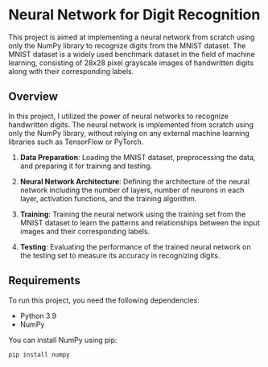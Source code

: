 # Neural Network for Digit Recognition

This project is aimed at implementing a neural network from scratch using only the NumPy library to recognize digits from the MNIST dataset. The MNIST dataset is a widely used benchmark dataset in the field of machine learning, consisting of 28x28 pixel grayscale images of handwritten digits along with their corresponding labels.

## Overview

In this project, I utilized the power of neural networks to recognize handwritten digits. The neural network is implemented from scratch using only the NumPy library, without relying on any external machine learning libraries such as TensorFlow or PyTorch.

1. **Data Preparation**: Loading the MNIST dataset, preprocessing the data, and preparing it for training and testing.

2. **Neural Network Architecture**: Defining the architecture of the neural network including the number of layers, number of neurons in each layer, activation functions, and the training algorithm.

3. **Training**: Training the neural network using the training set from the MNIST dataset to learn the patterns and relationships between the input images and their corresponding labels.

4. **Testing**: Evaluating the performance of the trained neural network on the testing set to measure its accuracy in recognizing digits.

## Requirements

To run this project, you need the following dependencies:

- Python 3.9
- NumPy

You can install NumPy using pip:

```bash
pip install numpy
